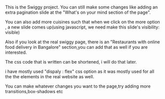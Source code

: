 
This is the Swiggy project. You can still make some changes like adding an extra pagination slide at the "What's on your mind section of the page".

You can also add more cuisines such that when we click on the more option , a new slide comes up(using javascript, we need make this slide's visibility: visible) 

Also if you look at the real swiggy page, there is an "Restaurants with online food delivery in Bangalore" section,you can add that as well if you are interested.

The css code that is written can be shortened, i will do that later.

i have mostly used "dispaly : flex"   css option as it was mostly used for all the the elements in the real website as well.

You can make whatever changes you want to the page,try adding more transitions,box-shadows etc
